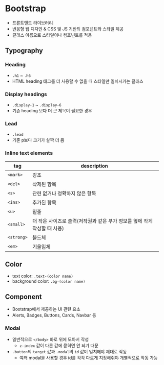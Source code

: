# Bootstrap
- 프론트엔드 라이브러리
- 반응형 웹 디자인 & CSS 및 JS 기반의 컴포넌트와 스타일 제공
- 클래스 이름으로 스타일이나 컴포넌트를 적용

## Typography
### Heading
- `.h1` ~ `.h6`
- HTML heading 태그를 더 사용할 수 없을 때 스타일만 일치시키는 클래스

### Display headings
- `.display-1` ~ `.display-6`
- 기존 heading 보다 더 큰 제목이 필요한 경우

### Lead
- `.lead`
- 기존 p보다 크기가 살짝 더 큼

### Inline text elements

|tag|description|
|---|---|
|`<mark>`|강조|
|`<del>`|삭제된 항목|
|`<s>`|관련 없거나 정확하지 않은 항목|
|`<ins>`|추가된 항목|
|`<u>`|밑줄|
|`<small>`|더 작은 사이즈로 출력(저작권과 같은 부가 정보를 옆에 작게 작성할 때 사용)|
|`<strong>`|볼드체|
|`<em>`|기울임체|

## Color
- text color: `.text-(color name)`
- background color: `.bg-(color name)`

## Component
- Bootstrap에서 제공하는 UI 관련 요소
- Alerts, Badges, Buttons, Cards, Navbar 등

### Modal
- 일반적으로 `</body>` 바로 위에 모아서 작성
    - `z-index` 값이 다른 값에 묻히면 안 되기 때문
- `.button`의 `target` 값과 `.modal`의 `id` 값이 일치해야 제대로 작동
    - 여러 modal을 사용할 경우 id를 각각 다르게 지정해줘야 개별적으로 작동 가능